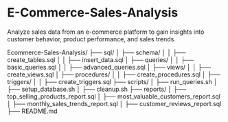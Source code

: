 # E-Commerce-Sales-Analysis
Analyze sales data from an e-commerce platform to gain insights into customer behavior, product performance, and sales trends.

Ecommerce-Sales-Analysis/
├── sql/
│   ├── schema/
│   │   ├── create_tables.sql
│   │   ├── insert_data.sql
│   ├── queries/
│   │   ├── basic_queries.sql
│   │   ├── advanced_queries.sql
│   ├── views/
│   │   ├── create_views.sql
│   ├── procedures/
│   │   ├── create_procedures.sql
│   ├── triggers/
│   │   ├── create_triggers.sql
├── scripts/
│   ├── run_queries.sh
│   ├── setup_database.sh
│   ├── cleanup.sh
├── reports/
│   ├── top_selling_products_report.sql
│   ├── most_valuable_customers_report.sql
│   ├── monthly_sales_trends_report.sql
│   ├── customer_reviews_report.sql
├── README.md
